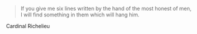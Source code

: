 > If you give me six lines written by the hand of the most honest of men, I will find something in them which will hang him. 

Cardinal Richelieu
